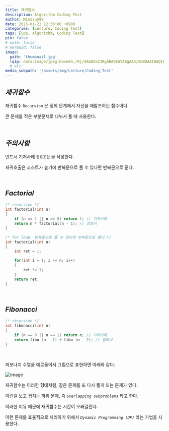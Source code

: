 ```yaml
---
title: 재귀함수
description: Algorithm Coding Test
author: Minssuy99
date: 2025-01-22 12:30:00 +0900
categories: [Lecture, Coding Test]
tags: [Cpp, Algorithm, Coding Test]
pin: false
# math: false
# mermaid: false
image:
  path: 'thumbnail.jpg'
  lqip: data:image/jpeg;base64,/9j/4AAQSkZJRgABAQEAYABgAAD/2wBDAAIBAQIBAQICAgICAgICAwUDAwMDAwYEBAMFBwYHBwcGBwcICQsJCAgKCAcHCg0KCgsMDAwMBwkODw0MDgsMDAz/2wBDAQICAgMDAwYDAwYMCAcIDAwMDAwMDAwMDAwMDAwMDAwMDAwMDAwMDAwMDAwMDAwMDAwMDAwMDAwMDAwMDAwMDAz/wAARCAAEABQDASIAAhEBAxEB/8QAFQABAQAAAAAAAAAAAAAAAAAAAAn/xAAUEAEAAAAAAAAAAAAAAAAAAAAA/8QAFgEBAQEAAAAAAAAAAAAAAAAAAAUH/8QAFBEBAAAAAAAAAAAAAAAAAAAAAP/aAAwDAQACEQMRAD8AsAAqMvAAf//Z
  # alt:
media_subpath: '/assets/img/Lecture/Coding_Test'
---
```


## _**재귀함수**_

재귀함수 `Recursion` 은 정의 단계에서 자신을 재참조하는 함수이다.

큰 문제를 작은 부분문제로 나눠서 풀 때 사용한다.

<br>

## _**주의사항**_

반드시 기저사례 `종료조건` 을 작성한다.

재귀호출은 코스트가 높기에 반복문으로 풀 수 있다면 반복문으로 푼다.

<br>

## _**Factorial**_

```cpp
/* recursion */
int factorial(int n)
{
    if (n == 1 || n == 0) return 1; // 기저사례
    return n * factorial(n - 1); // 점화식
}
```

```cpp
/* for loop. 반복문으로 풀 수 있다면 반복문으로 푼다.*/
int factorial(int n)
{
    int ret = 1;

    for(int i = 1; i <= n; i++)
    {
        ret *= 1;
    }
    return ret;
}
```

<br>

## _**Fibonacci**_

```cpp
/* recursion */
int fibonacci(int n)
{
    if (n == 0 || n == 1) return n; // 기저사례
    return fibo (n - 1) + fibo (n - 2); // 점화식
}
```

<br>

피보나치 수열을 예로들어서 그림으로 표현하면 아래와 같다.

![image](fibonacci.jpg)

재귀함수는 이러한 형태처럼, 같은 문제를 또 다시 풀게 되는 문제가 있다.

이런걸 보고 겹치는 하위 문제, 즉 _`overlapping subproblems`_ 라고 한다.

이러한 이유 때문에 재귀함수는 시간이 오래걸린다.

이런 문제를 효율적으로 처리하기 위해서 _`Dynamic Programming (DP)`_ 라는 기법을 사용한다.